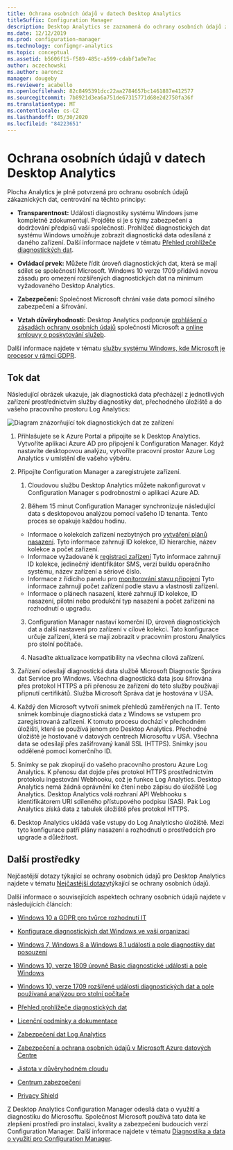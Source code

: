 ```yaml
---
title: Ochrana osobních údajů v datech Desktop Analytics
titleSuffix: Configuration Manager
description: Desktop Analytics se zaznamená do ochrany osobních údajů zákaznických dat
ms.date: 12/12/2019
ms.prod: configuration-manager
ms.technology: configmgr-analytics
ms.topic: conceptual
ms.assetid: b5606f15-f589-485c-a599-cdabf1a9e7ac
author: aczechowski
ms.author: aaroncz
manager: dougeby
ms.reviewer: acabello
ms.openlocfilehash: 82c8495391dcc22aa2784657bc1461887e412577
ms.sourcegitcommit: 7b8921d3ea6a751de67315771d68e2d2750fa36f
ms.translationtype: MT
ms.contentlocale: cs-CZ
ms.lasthandoff: 05/30/2020
ms.locfileid: "84223651"
---
```

# <a name="desktop-analytics-data-privacy"></a>Ochrana osobních údajů v datech Desktop Analytics

Plocha Analytics je plně potvrzená pro ochranu osobních údajů zákaznických dat, centrování na těchto principy:

- **Transparentnost:** Události diagnostiky systému Windows jsme kompletně zdokumentují. Projděte si je s týmy zabezpečení a dodržování předpisů vaší společnosti. Prohlížeč diagnostických dat systému Windows umožňuje zobrazit diagnostická data odesílaná z daného zařízení. Další informace najdete v tématu [Přehled prohlížeče diagnostických dat](https://docs.microsoft.com/windows/configuration/diagnostic-data-viewer-overview).  

- **Ovládací prvek:** Můžete řídit úroveň diagnostických dat, která se mají sdílet se společností Microsoft. Windows 10 verze 1709 přidává novou zásadu pro omezení rozšířených diagnostických dat na minimum vyžadovaného Desktop Analytics.  

- **Zabezpečení:** Společnost Microsoft chrání vaše data pomocí silného zabezpečení a šifrování.  

- **Vztah důvěryhodnosti:** Desktop Analytics podporuje [prohlášení o zásadách ochrany osobních údajů](https://privacy.microsoft.com/privacystatement) společnosti Microsoft a [online smlouvy o poskytování služeb](https://www.microsoftvolumelicensing.com/DocumentSearch.aspx?Mode=3&DocumentTypeId=46).  

Další informace najdete v tématu [služby systému Windows, kde Microsoft je procesor v rámci GDPR](https://docs.microsoft.com/windows/privacy/gdpr-it-guidance#windows-services-where-microsoft-is-the-processor-under-the-gdpr).<!-- 5353168 -->

## <a name="data-flow"></a>Tok dat

Následující obrázek ukazuje, jak diagnostická data přecházejí z jednotlivých zařízení prostřednictvím služby diagnostiky dat, přechodného úložiště a do vašeho pracovního prostoru Log Analytics:

![Diagram znázorňující tok diagnostických dat ze zařízení](media/da-data-flow.png)

1. Přihlašujete se k Azure Portal a připojíte se k Desktop Analytics. Vytvoříte aplikaci Azure AD pro připojení k Configuration Manager. Když nastavíte desktopovou analýzu, vytvoříte pracovní prostor Azure Log Analytics v umístění dle vašeho výběru.  

2. Připojíte Configuration Manager a zaregistrujete zařízení.  

    1. Cloudovou službu Desktop Analytics můžete nakonfigurovat v Configuration Manager s podrobnostmi o aplikaci Azure AD.  

    2. Během 15 minut Configuration Manager synchronizuje následující data s desktopovou analýzou pomocí vašeho ID tenanta. Tento proces se opakuje každou hodinu.

      - Informace o kolekcích zařízení nezbytných pro [vytváření plánů nasazení](create-deployment-plans.md). Tyto informace zahrnují ID kolekce, ID hierarchie, název kolekce a počet zařízení. 
      - Informace vyžadované k [registraci zařízení](enroll-devices.md) Tyto informace zahrnují ID kolekce, jedinečný identifikátor SMS, verzi buildu operačního systému, název zařízení a sériové číslo.
      - Informace z řídicího panelu pro [monitorování stavu připojení](monitor-connection-health.md) Tyto informace zahrnují počet zařízení podle stavu a vlastnosti zařízení.
      - Informace o plánech nasazení, které zahrnují ID kolekce, ID nasazení, pilotní nebo produkční typ nasazení a počet zařízení na rozhodnutí o upgradu.

    3. Configuration Manager nastaví komerční ID, úroveň diagnostických dat a další nastavení pro zařízení v cílové kolekci. Tato konfigurace určuje zařízení, která se mají zobrazit v pracovním prostoru Analytics pro stolní počítače.  

    4. Nasadíte aktualizace kompatibility na všechna cílová zařízení.  

3. Zařízení odesílají diagnostická data službě Microsoft Diagnostic Správa dat Service pro Windows. Všechna diagnostická data jsou šifrována přes protokol HTTPS a při přenosu ze zařízení do této služby používají připnutí certifikátů. Služba Microsoft Správa dat je hostována v USA.

4. Každý den Microsoft vytvoří snímek přehledů zaměřených na IT. Tento snímek kombinuje diagnostická data z Windows se vstupem pro zaregistrovaná zařízení. K tomuto procesu dochází v přechodném úložišti, které se používá jenom pro Desktop Analytics. Přechodné úložiště je hostované v datových centrech Microsoftu v USA. Všechna data se odesílají přes zašifrovaný kanál SSL (HTTPS). Snímky jsou oddělené pomocí komerčního ID.  

5. Snímky se pak zkopírují do vašeho pracovního prostoru Azure Log Analytics. K přenosu dat dojde přes protokol HTTPS prostřednictvím protokolu ingestování Webhooku, což je funkce Log Analytics. Desktop Analytics nemá žádná oprávnění ke čtení nebo zápisu do úložiště Log Analytics. Desktop Analytics volá rozhraní API Webhooku s identifikátorem URI sdíleného přístupového podpisu (SAS). Pak Log Analytics získá data z tabulek úložiště přes protokol HTTPS.

6. Desktop Analytics ukládá vaše vstupy do Log Analyticsho úložiště. Mezi tyto konfigurace patří plány nasazení a rozhodnutí o prostředcích pro upgrade a důležitost.  

## <a name="other-resources"></a>Další prostředky

Nejčastější dotazy týkající se ochrany osobních údajů pro Desktop Analytics najdete v tématu [Nejčastější dotazy](faq.md#privacy)týkající se ochrany osobních údajů.

Další informace o souvisejících aspektech ochrany osobních údajů najdete v následujících článcích:

- [Windows 10 a GDPR pro tvůrce rozhodnutí IT](https://docs.microsoft.com/windows/privacy/gdpr-it-guidance)  

- [Konfigurace diagnostických dat Windows ve vaší organizaci](https://docs.microsoft.com/windows/privacy/configure-windows-diagnostic-data-in-your-organization)  

- [Windows 7, Windows 8 a Windows 8.1 události a pole diagnostiky dat posouzení](https://docs.microsoft.com/previous-versions/windows/it-pro/windows-8.1-and-8/appraiser-diagnostic-data-events-and-fields)  

- [Windows 10, verze 1809 úrovně Basic diagnostické události a pole Windows](https://docs.microsoft.com/windows/privacy/basic-level-windows-diagnostic-events-and-fields-1809)  

- [Windows 10, verze 1709 rozšířené události diagnostických dat a pole používaná analýzou pro stolní počítače](https://docs.microsoft.com/windows/privacy/enhanced-diagnostic-data-windows-analytics-events-and-fields)  

- [Přehled prohlížeče diagnostických dat](https://docs.microsoft.com/windows/privacy/diagnostic-data-viewer-overview)  

- [Licenční podmínky a dokumentace](https://www.microsoftvolumelicensing.com/DocumentSearch.aspx?Mode=3&DocumentTypeId=31)  

- [Zabezpečení dat Log Analytics](https://docs.microsoft.com/azure/azure-monitor/platform/data-security)

- [Zabezpečení a ochrana osobních údajů v Microsoft Azure datových Centre](https://azure.microsoft.com/global-infrastructure/)  

- [Jistota v důvěryhodném cloudu](https://azure.microsoft.com/overview/trusted-cloud/)  

- [Centrum zabezpečení](https://www.microsoft.com/trustcenter)  

- [Privacy Shield](https://www.privacyshield.gov/)  

Z Desktop Analytics Configuration Manager odesílá data o využití a diagnostiku do Microsoftu. Společnost Microsoft používá tato data ke zlepšení prostředí pro instalaci, kvality a zabezpečení budoucích verzí Configuration Manager. Další informace najdete v tématu [Diagnostika a data o využití pro Configuration Manager](../core/plan-design/diagnostics/diagnostics-and-usage-data.md).

